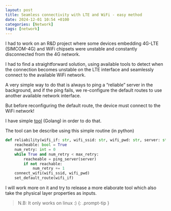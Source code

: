 ```yaml
---
layout: post
title: Seamless connectivity with LTE and WiFi - easy method
date: 2024-12-01 10:54 +0100
categories: [Network]
tags: [network]
---
```



I had to work on an R&D project where some devices embedding 4G-LTE (SIMCOM-4G) and WiFi chipsets were unstable and constantly disconnected from the 4G network.

I had to find a straightforward solution, using available tools to detect when the connection becomes unstable on the LTE interface and seamlessly connect to the available WiFi network.

A very simple way to do that is always to ping a “reliable” server in the background, and if the ping fails, we re-configure the default routes to use another available network interface. 

But before reconfiguring the default route, the device must connect to the WiFi network!

I have simple [tool](https://github.com/shynuu/if-reliability) (Golang) in order to do that.

The tool can be describe using this simple routine (in python)

```python
def reliability(wifi_if: str, wifi_ssid: str, wifi_pwd: str, server: str, max_retry: int = 5):
    reacheable: bool = True
    num_retry: int = 0
    while True and num_retry < max_retry:
        reacheable = ping_server(server)
        if not reachable:
            num_retry += 1
    connect_wifi(wifi_ssid, wifi_pwd)
    set_default_route(wifi_if)
```

I will work more on it and try to release a more elaborate tool which also take the physical layer properties as inputs.

> N.B: It only works on linux :)
{: .prompt-tip }